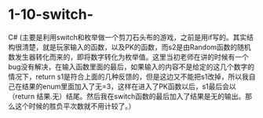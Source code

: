 # 1-10-switch-
C# (主要是利用switch和枚举做一个剪刀石头布的游戏，之前是用if写的。其实结构很清楚，就是玩家输入的函数，以及PK的函数，而s2是由Random函数的随机数发生器转化而来的，即将数字转化为枚举值。这里当初老师在讲的时候有一个bug没有解决，在输入函数里面的最后，如果输入的内容不是给定的这几个数字的情况下，return s1是符合上面的几种反馈的，但是这边又不能把s1改掉，所以我自己在结果的enum里面加入了无=3，这样在进入了PK函数以后，s1最后会以（return 结果.无）结尾。然后我在switch函数的最后加入了结果是无的输出。那么这个时候的胜负平次数就不用计较了。）
